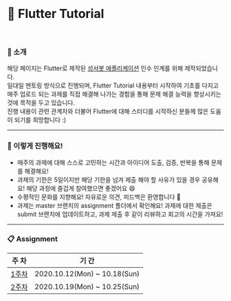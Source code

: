 
<br>

# :blue_book: Flutter Tutorial

<br>

### :house_with_garden: 소개
해당 페이지는 Flutter로 제작된 [성서봇 애플리케이션](https://play.google.com/store/apps/details?id=com.blogspot.ramming125.kbubot&hl=ko) 인수 인계를 위해 제작되었습니다.<br>
일대일 멘토링 방식으로 진행되며, Flutter Tutorial 내용부터 시작하여 기초를 다지고 매주 업로드 되는 과제를 직접 해결해 나가는 경험을 통해 문제 해결 능력을 향상시키는 것에 목적을 두고 있습니다.<br>
진행 내용이 관련 관계자와 더불어 Flutter에 대해 스터디를 시작하신 분들께 많은 도움이 되기를 희망합니다 :) 

<hr>


### :pushpin: 이렇게 진행해요!
- 매주의 과제에 대해 스스로 고민하는 시간과 아이디어 도출, 검증, 반복을 통해 문제를 해결해요!
- 과제의 기한은 5일이지만 해당 기한을 넘겨 제출 해야 할 사유가 있을 경우 공유해요! 해당 과정에 즐겁게 참여했으면 좋겠어요 :smile:
- 수평적인 문화를 지향해요! 자유로운 의견, 피드백은 환영합니다 :musical_note:
- 과제는 master 브랜치의 assignment 폴더에서 확인해요! 과제에 대한 제출은 submit 브랜치에 업데이트하고, 과제 제출 후 같이 리뷰하고 회고의 시간을 가져요!

<hr>


### :clipboard: Assignment 
|주 차|기 간|
|------|---|
|[1주차](https://github.com/mincheol-shin/flutter_tutorial/blob/master/assignment/1%EC%A3%BC%EC%B0%A8%20%EA%B3%BC%EC%A0%95.md)|2020.10.12(Mon) ~ 10.18(Sun)|
|[2주차](https://github.com/mincheol-shin/flutter_tutorial/blob/master/assignment/2%EC%A3%BC%EC%B0%A8%20%EA%B3%BC%EC%A0%95.md)|2020.10.19(Mon) ~ 10.25(Sun)|
